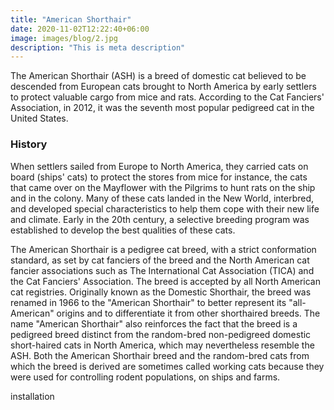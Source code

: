 ```yaml
---
title: "American Shorthair"
date: 2020-11-02T12:22:40+06:00
image: images/blog/2.jpg
description: "This is meta description"
---
```

The American Shorthair (ASH) is a breed of domestic cat believed to be descended from European cats brought to North America by early settlers to protect valuable cargo from mice and rats. According to the Cat Fanciers' Association, in 2012, it was the seventh most popular pedigreed cat in the United States.
### History
When settlers sailed from Europe to North America, they carried cats on board (ships' cats) to protect the stores from mice for instance, the cats that came over on the Mayflower with the Pilgrims to hunt rats on the ship and in the colony. Many of these cats landed in the New World, interbred, and developed special characteristics to help them cope with their new life and climate. Early in the 20th century, a selective breeding program was established to develop the best qualities of these cats.   

The American Shorthair is a pedigree cat breed, with a strict conformation standard, as set by cat fanciers of the breed and the North American cat fancier associations such as The International Cat Association (TICA) and the Cat Fanciers' Association. The breed is accepted by all North American cat registries. Originally known as the Domestic Shorthair, the breed was renamed in 1966 to the "American Shorthair" to better represent its "all-American" origins and to differentiate it from other shorthaired breeds. The name "American Shorthair" also reinforces the fact that the breed is a pedigreed breed distinct from the random-bred non-pedigreed domestic short-haired cats in North America, which may nevertheless resemble the ASH. Both the American Shorthair breed and the random-bred cats from which the breed is derived are sometimes called working cats because they were used for controlling rodent populations, on ships and farms.

installation